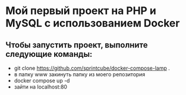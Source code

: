# Мой первый проект на PHP и MySQL с использованием Docker

## Чтобы запустить проект, выполните следующие команды:
- git clone https://github.com/sprintcube/docker-compose-lamp .
- в папку www закинуть папку из моего репозитория
- docker compose up -d
- зайти на localhost:80